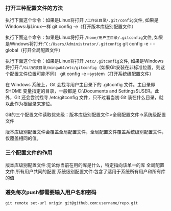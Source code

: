 ### 打开三种配置文件的方法

执行下面这个命令：如果是Linux将打开 `/工作区目录/.git/config`文件, 如果是Windows:与Linux一样 
git config -e（打开版本库级别配置文件）

执行下面这个命令：如果是Linux将打开 `/home/用户主目录/.gitconfig`文件, 如果是Windows将打开:”`C:/Users/Administrator/.gitconfig` 
git config -e - -global（打开全局配置文件）

执行下面这个命令：如果是Linux将打开 `/etc/.gitconfig`文件, 如果是Windows将打开:”`/Git安装目录/mingw64/etc/gitconfig`（如果Git安装在非标准位置，则这个配置文件位置可能不同） 
git config -e –system（打开系统级配置文件）

在 Windows 系统上，Git 会找寻用户主目录下的 .gitconfig 文件。主目录即 $HOME 变量指定的目录，一般都是 C:\Documents and Settings\$USER。此外，Git 还会尝试找寻 /etc/gitconfig 文件，只不过看当初 Git 装在什么目录，就以此作为根目录来定位。

Git的三个配置文件读取优先级：版本库级别配置文件>全局配置文件->系统级配置文件

版本库级别配置文件会覆盖全局配置文件，全局配置文件覆盖系统级别配置文件，仅覆盖相同的值。

### 三个配置文件的作用

版本库级别配置文件:无论你当前在用的库是什么，特定指向该单一的库 
全局配置文件:所有用户共同的配置 
系统级别配置文件:包含了适用于系统所有用户和所有库的值

### 避免每次push都需要输入用户名和密码
```
git remote set-url origin git@github.com:username/repo.git
```